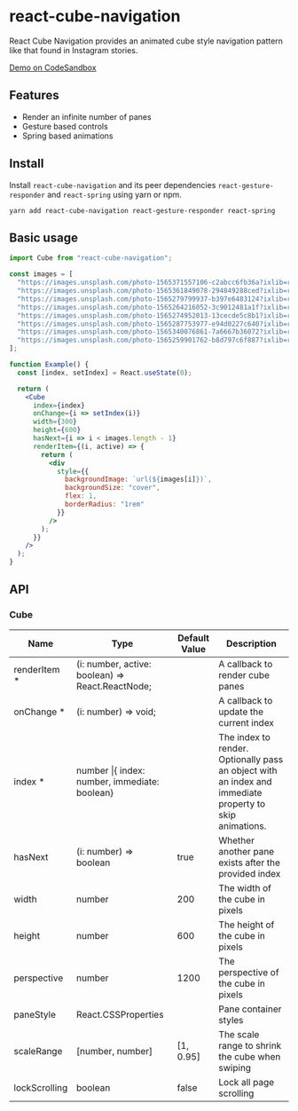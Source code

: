 # react-cube-navigation

React Cube Navigation provides an animated cube style navigation pattern like that found in Instagram stories.

[Demo on CodeSandbox](https://codesandbox.io/embed/react-cube-navigation-example-gngpz)

## Features

- Render an infinite number of panes
- Gesture based controls
- Spring based animations

## Install

Install `react-cube-navigation` and its peer dependencies `react-gesture-responder` and `react-spring` using yarn or npm.

```
yarn add react-cube-navigation react-gesture-responder react-spring
```

## Basic usage

```jsx
import Cube from "react-cube-navigation";

const images = [
  "https://images.unsplash.com/photo-1565371557106-c2abcc6fb36a?ixlib=rb-1.2.1&ixid=eyJhcHBfaWQiOjEyMDd9&auto=format&fit=crop&w=634&q=80",
  "https://images.unsplash.com/photo-1565361849078-294849288ced?ixlib=rb-1.2.1&ixid=eyJhcHBfaWQiOjEyMDd9&auto=format&fit=crop&w=634&q=80",
  "https://images.unsplash.com/photo-1565279799937-b397e6483124?ixlib=rb-1.2.1&ixid=eyJhcHBfaWQiOjEyMDd9&auto=format&fit=crop&w=619&q=80",
  "https://images.unsplash.com/photo-1565264216052-3c9012481a1f?ixlib=rb-1.2.1&ixid=eyJhcHBfaWQiOjEyMDd9&auto=format&fit=crop&w=634&q=80",
  "https://images.unsplash.com/photo-1565274952013-13cecde5c8b1?ixlib=rb-1.2.1&ixid=eyJhcHBfaWQiOjEyMDd9&auto=format&fit=crop&w=634&q=80",
  "https://images.unsplash.com/photo-1565287753977-e94d0227c640?ixlib=rb-1.2.1&ixid=eyJhcHBfaWQiOjEyMDd9&auto=format&fit=crop&w=633&q=80",
  "https://images.unsplash.com/photo-1565340076861-7a6667b36072?ixlib=rb-1.2.1&ixid=eyJhcHBfaWQiOjEyMDd9&auto=format&fit=crop&w=700&q=80",
  "https://images.unsplash.com/photo-1565259901762-b8d797c6f887?ixlib=rb-1.2.1&ixid=eyJhcHBfaWQiOjEyMDd9&auto=format&fit=crop&w=634&q=80"
];

function Example() {
  const [index, setIndex] = React.useState(0);

  return (
    <Cube
      index={index}
      onChange={i => setIndex(i)}
      width={300}
      height={600}
      hasNext={i => i < images.length - 1}
      renderItem={(i, active) => {
        return (
          <div
            style={{
              backgroundImage: `url(${images[i]})`,
              backgroundSize: "cover",
              flex: 1,
              borderRadius: "1rem"
            }}
          />
        );
      }}
    />
  );
}
```

## API

### Cube

| Name          | Type                                             | Default Value | Description                                                                                             |
| ------------- | ------------------------------------------------ | ------------- | ------------------------------------------------------------------------------------------------------- |
| renderItem \* | (i: number, active: boolean) => React.ReactNode; |               | A callback to render cube panes                                                                         |
| onChange \*   | (i: number) => void;                             |               | A callback to update the current index                                                                  |
| index \*      | number \|{ index: number, immediate: boolean}    |               | The index to render. Optionally pass an object with an index and immediate property to skip animations. |
| hasNext       | (i: number) => boolean                           | true          | Whether another pane exists after the provided index                                                    |
| width         | number                                           | 200           | The width of the cube in pixels                                                                         |
| height        | number                                           | 600           | The height of the cube in pixels                                                                        |
| perspective   | number                                           | 1200          | The perspective of the cube in pixels                                                                   |
| paneStyle     | React.CSSProperties                              |               | Pane container styles                                                                                   |
| scaleRange    | [number, number]                                 | [1, 0.95]     | The scale range to shrink the cube when swiping                                                         |
| lockScrolling | boolean                                          | false         | Lock all page scrolling                                                                                 |
